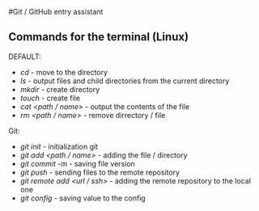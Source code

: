 #Git / GitHub entry assistant

## Commands for the terminal (Linux)

DEFAULT:
 - *cd <path>* - move to the directory
 - *ls* - output files and child directories from the current directory
 - *mkdir <name>* - create directory
 - *touch <name>* - create file
 - *cat <path / name>* - output the contents of the file
 - *rm <path / name>* - remove dirrectory / file

Git:
 - *git init* - initialization git
 - *git add <path / name>* - adding the file / directory
 - *git commit -m <description of the commit>* - saving file version
 - *git push* - sending files to the remote repository
 - *git remote add <branch> <url / ssh>* - adding the remote repository to the local one
 - *git config <parametr> <value>* - saving value to the config
